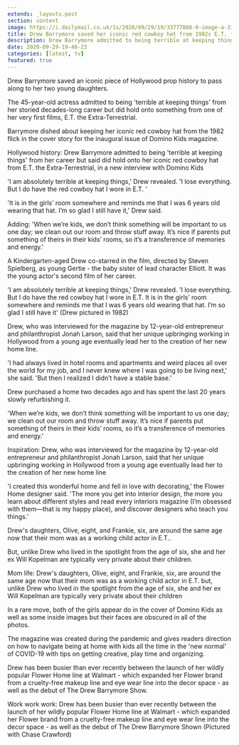```yaml
---
extends: _layouts.post
section: content
image: https://i.dailymail.co.uk/1s/2020/09/29/19/33777868-0-image-a-31_1601404585748.jpg 
title: Drew Barrymore saved her iconic red cowboy hat from 1982s E.T. for her daughters Olive and Frankie 
description: Drew Barrymore admitted to being terrible at keeping things from her career but said did hold onto her iconic red cowboy hat from E.T. the Extra-Terrestrial, in a new interview with Domino Kids. 
date: 2020-09-29-19-40-23 
categories: [latest, tv] 
featured: true 
--- 
```

Drew Barrymore saved an iconic piece of Hollywood prop history to pass along to her two young daughters.

The 45-year-old actress admitted to being 'terrible at keeping things' from her storied decades-long career but did hold onto something from one of her very first films, E.T. the Extra-Terrestrial.

Barrymore dished about keeping her iconic red cowboy hat from the 1982 flick in the cover story for the inaugural issue of Domino Kids magazine.

Hollywood history: Drew Barrymore admitted to being 'terrible at keeping things' from her career but said did hold onto her iconic red cowboy hat from E.T. the Extra-Terrestrial, in a new interview with Domino Kids

'I am absolutely terrible at keeping things,' Drew revealed. 'I lose everything. But I do have the red cowboy hat I wore in E.T. '

'It is in the girls’ room somewhere and reminds me that I was 6 years old wearing that hat. I’m so glad I still have it,' Drew said. 

Adding: 'When we’re kids, we don’t think something will be important to us one day; we clean out our room and throw stuff away. It’s nice if parents put something of theirs in their kids’ rooms, so it’s a transference of memories and energy.'

A Kindergarten-aged Drew co-starred in the film, directed by Steven Spielberg, as young Gertie - the baby sister of lead character Elliott. It was the young actor's second film of her career.   

'I am absolutely terrible at keeping things,' Drew revealed. 'I lose everything. But I do have the red cowboy hat I wore in E.T. It is in the girls’ room somewhere and reminds me that I was 6 years old wearing that hat. I’m so glad I still have it' (Drew pictured in 1982)

Drew, who was interviewed for the magazine by 12-year-old entrepreneur and philanthropist Jonah Larson, said that her unique upbringing working in Hollywood from a young age eventually lead her to the creation of her new home line.

'I had always lived in hotel rooms and apartments and weird places all over the world for my job, and I never knew where I was going to be living next,' she said. 'But then I realized I didn’t have a stable base.'

Drew purchased a home two decades ago and has spent the last 20 years slowly refurbishing it.  

'When we’re kids, we don’t think something will be important to us one day; we clean out our room and throw stuff away. It’s nice if parents put something of theirs in their kids’ rooms, so it’s a transference of memories and energy.'

Inspiration: Drew, who was interviewed for the magazine by 12-year-old entrepreneur and philanthropist Jonah Larson, said that her unique upbringing working in Hollywood from a young age eventually lead her to the creation of her new home line

'I created this wonderful home and fell in love with decorating,' the Flower Home designer said. 'The more you get into interior design, the more you learn about different styles and read every interiors magazine (I’m obsessed with them—that is my happy place), and discover designers who teach you things.' 

Drew's daughters, Olive, eight, and Frankie, six, are around the same age now that their mom was as a working child actor in E.T..

But, unlike Drew who lived in the spotlight from the age of six, she and her ex Will Kopelman are typically very private about their children. 

Mom life: Drew's daughters, Olive, eight, and Frankie, six, are around the same age now that their mom was as a working child actor in E.T. but, unlike Drew who lived in the spotlight from the age of six, she and her ex Will Kopelman are typically very private about their children

In a rare move, both of the girls appear do in the cover of Domino Kids as well as some inside images but their faces are obscured in all of the photos. 

The magazine was created during the pandemic and gives readers direction on how to navigate being at home with kids all the time in the 'new normal' of COVID-19 with tips on getting creative, play time and organizing.  

Drew has been busier than ever recently between the launch of her wildly popular Flower Home line at Walmart - which expanded her Flower brand from a cruelty-free makeup line and eye wear line into the decor space - as well as the debut of The Drew Barrymore Show.

Work work work: Drew has been busier than ever recently between the launch of her wildly popular Flower Home line at Walmart - which expanded her Flower brand from a cruelty-free makeup line and eye wear line into the decor space - as well as the debut of The Drew Barrymore Shown (Pictured with Chase Crawford)


